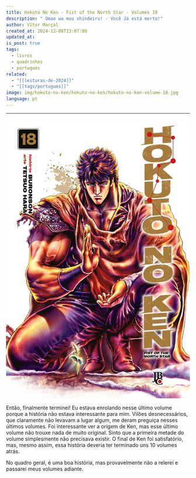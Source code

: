 ```yaml
---
title: Hokuto No Ken - Fist of the North Star - Volumes 18
description: " Omae wa mou shindeiru! - Você Já está morto!"
author: Vítor Marçal
created_at: 2024-12-08T13:07:00
updated_at: 
is_post: true
tags:
  - livros
  - quadrinhos
  - portugues
related:
  - "[[leituras-de-2024]]"
  - "[[tags/portugues]]"
image: img/hokuto-no-ken/hokuto-no-ken/hokuto-no-ken-volume-18.jpg
language: pt
---
```

----

![hokuto-no-ken-volume-18](img/hokuto-no-ken/hokuto-no-ken-volume-18.jpg)

Então, finalmente terminei! Eu estava enrolando nesse último volume porque a história não estava interessante para mim. Vilões desnecessários, que claramente não levavam a lugar algum, me deram preguiça nesses últimos volumes. Foi interessante ver a origem de Ken, mas esse último volume não trouxe nada de muito original. Sinto que a primeira metade do volume simplesmente não precisava existir. O final de Ken foi satisfatório, mas, mesmo assim, essa história deveria ter terminado uns 10 volumes atrás.

No quadro geral, é uma boa história, mas provavelmente não a relerei e passarei meus volumes adiante.